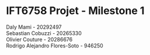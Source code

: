 # IFT6758 Projet - Milestone 1

Daly Mami - 20292497 <br>
Sebastian Cobuzzi - 20265330 <br>
Olivier Couture - 20286676 <br>
Rodrigo Alejandro Flores-Soto - 946250

